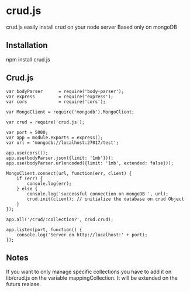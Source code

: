 # crud.js

crud.js easily install crud on your node server
Based only on mongoDB

## Installation
npm install crud.js


## Crud.js
    
    var bodyParser      = require('body-parser');
    var express         = require('express');
    var cors            = require('cors');
    
    var MongoClient = require('mongodb').MongoClient;
    
    var crud = require('crud.js');
    
    var port = 5000;
    var app = module.exports = express();
    var url = 'mongodb://localhost:27017/test';
    
    app.use(cors());
    app.use(bodyParser.json({limit: '1mb'}));
    app.use(bodyParser.urlencoded({limit: '1mb', extended: false}));
    
    MongoClient.connect(url, function(err, client) {
    	if (err) {
    		console.log(err);
    	} else {
    		console.log('successful connection on mongoDB ', url);
    		crud.init(client); // initialize the database on crud Object
    	}
    });
    
    app.all('/crud/:collection?', crud.crud);
    
    app.listen(port, function() {
    	console.log('Server on http://localhost:' + port);
    });
      

## Notes
If you want to only manage specific collections you have to add it on lib/crud.js on the variable mappingCollection.
It will be extended on the futurs realase.
